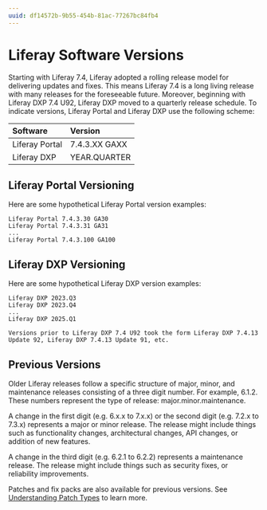 ```yaml
---
uuid: df14572b-9b55-454b-81ac-77267bc84fb4
---
```

# Liferay Software Versions

Starting with Liferay 7.4, Liferay adopted a rolling release model for delivering updates and fixes. This means Liferay 7.4 is a long living release with many releases for the foreseeable future. Moreover, beginning with Liferay DXP 7.4 U92, Liferay DXP moved to a quarterly release schedule. To indicate versions, Liferay Portal and Liferay DXP use the following scheme:

| Software | Version |
| :--- | :--- |
| Liferay Portal | 7.4.3.XX GAXX |
| Liferay DXP | YEAR.QUARTER |

## Liferay Portal Versioning

Here are some hypothetical Liferay Portal version examples:

```
Liferay Portal 7.4.3.30 GA30
Liferay Portal 7.4.3.31 GA31
...
Liferay Portal 7.4.3.100 GA100
```

## Liferay DXP Versioning

Here are some hypothetical Liferay DXP version examples:

```
Liferay DXP 2023.Q3
Liferay DXP 2023.Q4
...
Liferay DXP 2025.Q1
```

```{note}
Versions prior to Liferay DXP 7.4 U92 took the form Liferay DXP 7.4.13 Update 92, Liferay DXP 7.4.13 Update 91, etc.
```

## Previous Versions

Older Liferay releases follow a specific structure of major, minor, and maintenance releases consisting of a three digit number. For example, 6.1.2. These numbers represent the type of release: major.minor.maintenance.

A change in the first digit (e.g. 6.x.x to 7.x.x) or the second digit (e.g. 7.2.x to 7.3.x) represents a major or minor release. The release might include things such as functionality changes, architectural changes, API changes, or addition of new features.

A change in the third digit (e.g. 6.2.1 to 6.2.2) represents a maintenance release. The release might include things such as security fixes, or reliability improvements.

Patches and fix packs are also available for previous versions. See [Understanding Patch Types](../maintaining-a-liferay-installation/patching-dxp-7-3-and-earlier/understanding-patch-types-for-dxp-7-3-and-earlier.md) to learn more.
